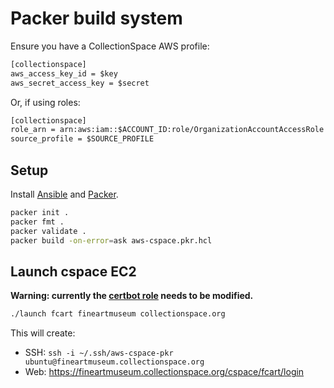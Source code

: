 # Packer build system

Ensure you have a CollectionSpace AWS profile:

```txt
[collectionspace]
aws_access_key_id = $key
aws_secret_access_key = $secret
```

Or, if using roles:

```txt
[collectionspace]
role_arn = arn:aws:iam::$ACCOUNT_ID:role/OrganizationAccountAccessRole
source_profile = $SOURCE_PROFILE
```

## Setup

Install [Ansible](https://www.ansible.com/) and [Packer](https://www.packer.io/).

```bash
packer init .
packer fmt .
packer validate .
packer build -on-error=ask aws-cspace.pkr.hcl
```

## Launch cspace EC2

**Warning: currently the [certbot role](../requirements.yml) needs to be modified.**

```bash
./launch fcart fineartmuseum collectionspace.org
```

This will create:

- SSH: `ssh -i ~/.ssh/aws-cspace-pkr ubuntu@fineartmuseum.collectionspace.org`
- Web: https://fineartmuseum.collectionspace.org/cspace/fcart/login

<!-- TODO: cleanup -->
<!-- 1. Delete ec2 instance & related snapshot -->
<!-- 2. Delete / Unregister EIP -->
<!-- 3. Remove DNS entry -->
